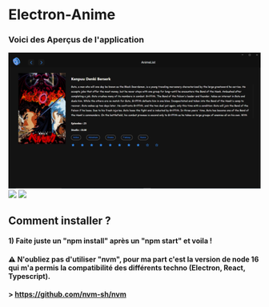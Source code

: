 # Electron-Anime

### Voici des Aperçus de l'application

![](https://github.com/Sx-Cheats/Electron-Anime/blob/main/PreviewImg/Capture02.PNG)
![](https://github.com/Sx-Cheats/Electron-Anime/blob/main/PreviewImg/Capture00.PNG)
![](https://github.com/Sx-Cheats/Electron-Anime/blob/main/PreviewImg/Capture01.PNG)

## Comment installer ?

#### 1) Faite juste un "npm install" après un "npm start" et voila !

#### ⚠️ N'oubliez pas d'utiliser  "nvm", pour ma part c'est la version de node 16 qui m'a permis la compatibilité des différents techno (Electron, React, Typescript).

#### > https://github.com/nvm-sh/nvm
